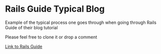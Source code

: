 # Rails Guide Typical Blog

Example of the typical process one goes through when going through Rails Guide of their blog tutorial

Please feel free to clone it or drop a comment 

[Link to Rails Guide](http://guides.rubyonrails.org/getting_started.html)